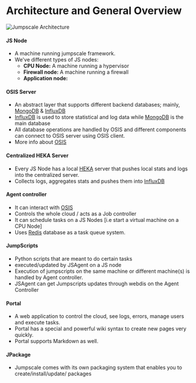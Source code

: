 Architecture and General Overview
==================================

![Jumpscale Architecture](https://cloud.githubusercontent.com/assets/526328/5579704/a8f9aec8-9047-11e4-9a45-e2c756f15d4f.jpg)

#### JS Node
* A machine running jumpscale framework.
* We've different types of JS nodes:
  * **CPU Node:** A machine running a hypervisor
  * **Firewall node:** A machine running a firewall
  * **Application node:**

#### OSIS Server
* An abstract layer that supports different backend databases; mainly, [MongoDB](http://www.mongodb.org) & [InfluxDB](influxdb.com)
*  [InfluxDB](influxdb.com) is used to store statistical and log data while [MongoDB](www.mongodb.org) is the main database
* All database operations are handled by OSIS and different components can connect to OSIS server using OSIS client.
* More info about [OSIS](OSIS)

#### Centralized HEKA Server
* Every JS Node has a local [HEKA](https://github.com/mozilla-services/heka) server that pushes local stats and logs into the centralized server.
* Collects logs, aggregates stats and pushes them into [InfluxDB](influxdb.com)

#### Agent controller
* It can interact with [OSIS](OSIS)
* Controls the whole cloud / acts as a Job controller
* It can schedule tasks on a JS Nodes [i.e start a virtual machine on a CPU Node]
* Uses [Redis](redis.io) database as a task queue system.

#### JumpScripts
* Python scripts that are meant to do certain tasks
* executed/updated by JSAgent on a JS node
* Execution of jumpscripts on the same machine or different machine(s) is handled by Agent controller.
* JSAgent can get Jumpscripts updates through webdis on the Agent Controller

#### Portal
* A web application to control the cloud, see logs, errors, manage users and execute tasks.
* Portal has a special and powerful wiki syntax to create new pages very quickly.
* Portal supports Markdown as well.

#### JPackage

* Jumpscale comes with its own packaging system that enables you to create/install/update/ packages
